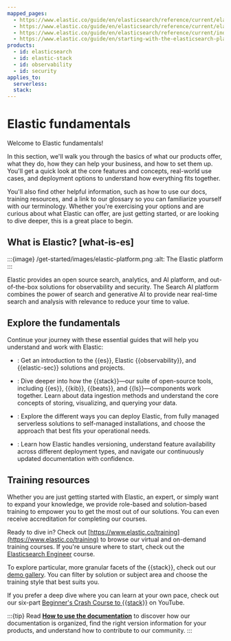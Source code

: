 ```yaml
---
mapped_pages:
  - https://www.elastic.co/guide/en/elasticsearch/reference/current/elasticsearch-intro-what-is-es.html
  - https://www.elastic.co/guide/en/elasticsearch/reference/current/elasticsearch-intro.html
  - https://www.elastic.co/guide/en/elasticsearch/reference/current/index.html
  - https://www.elastic.co/guide/en/starting-with-the-elasticsearch-platform-and-its-solutions/current/index.html
products:
  - id: elasticsearch
  - id: elastic-stack
  - id: observability
  - id: security
applies_to:
  serverless:
  stack:
---
```


# Elastic fundamentals

Welcome to Elastic fundamentals!

In this section, we'll walk you through the basics of what our products offer, what they do, how they can help your business, and how to set them up. You'll get a quick look at the core features and concepts, real-world use cases, and deployment options to understand how everything fits together. 

You'll also find other helpful information, such as how to use our docs, training resources, and a link to our glossary so you can familiarize yourself with our terminology. Whether you're exercising your options and are curious about what Elastic can offer, are just getting started, or are looking to dive deeper, this is a great place to begin.

## What is Elastic? [what-is-es]

:::{image} /get-started/images/elastic-platform.png
:alt: The Elastic platform
:::

Elastic provides an open source search, analytics, and AI platform, and out-of-the-box solutions for observability and security. The Search AI platform combines the power of search and generative AI to provide near real-time search and analysis with relevance to reduce your time to value.

## Explore the fundamentals

Continue your journey with these essential guides that will help you understand and work with Elastic:

* **[](/get-started/introduction.md)**: Get an introduction to the {{es}}, Elastic {{observability}}, and {{elastic-sec}} solutions and projects.

* **[](/get-started/the-stack.md)**: Dive deeper into how the {{stack}}—our suite of open-source tools, including {{es}}, {{kib}}, {{beats}}, and {{ls}}—components work together. Learn about data ingestion methods and understand the core concepts of storing, visualizing, and querying your data.

* **[](/get-started/deployment-options.md)**: Explore the different ways you can deploy Elastic, from fully managed serverless solutions to self-managed installations, and choose the approach that best fits your operational needs.

* **[](/get-started/versioning-availability.md)**: Learn how Elastic handles versioning, understand feature availability across different deployment types, and navigate our continuously updated documentation with confidence.

## Training resources

Whether you are just getting started with Elastic, an expert, or simply want to expand your knowledge, we provide role-based and solution-based training to empower you to get the most out of our solutions. You can even receive accreditation for completing our courses. 

Ready to dive in? Check out [https://www.elastic.co/training](https://www.elastic.co/training) to browse our virtual and on-demand training courses. If you're unsure where to start, check out the [Elasticsearch Engineer](https://www.elastic.co/training/elasticsearch-engineer) course. 

To explore particular, more granular facets of the {{stack}}, check out our [demo gallery](https://www.elastic.co/demo-gallery). You can filter by solution or subject area and choose the training style that best suits you. 

If you prefer a deep dive where you can learn at your own pace, check out our six-part [Beginner's Crash Course to {{stack}}](https://www.youtube.com/playlist?list=PL_mJOmq4zsHZYAyK606y7wjQtC0aoE6Es) on YouTube.

:::{tip}
Read **[How to use the documentation](/get-started/howto-use-the-docs.md)** to discover how our documentation is organized, find the right version information for your products, and understand how to contribute to our community.
:::